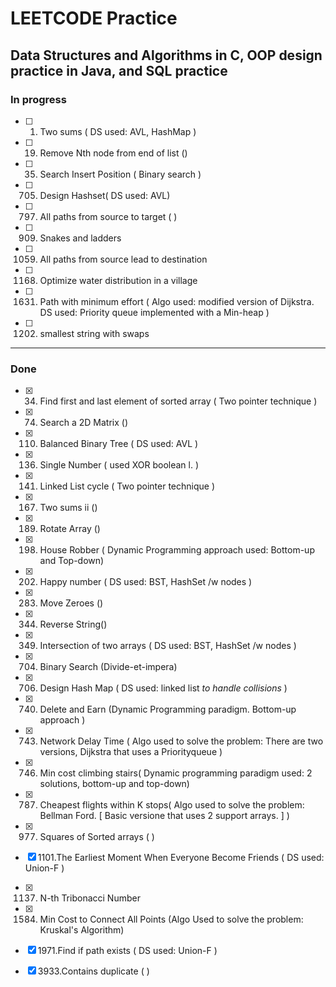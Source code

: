 # LEETCODE Practice
## Data Structures and Algorithms in C, OOP design practice in Java, and SQL practice

### In progress
- [ ] 1. Two sums ( DS used: AVL, HashMap ) 
- [ ] 19. Remove Nth node from end of list ()
- [ ] 35. Search Insert Position ( Binary search )
- [ ] 705. Design Hashset( DS used: AVL) 
- [ ] 797. All paths from source to target ( )
- [ ] 909. Snakes and ladders 
- [ ] 1059. All paths from source lead to destination
- [ ] 1168. Optimize water distribution in a village
- [ ] 1631. Path with minimum effort ( Algo used: modified version of Dijkstra. DS used: Priority queue implemented with a Min-heap )  
- [ ] 1202. smallest string with swaps 

----
### Done
- [x] 34. Find first and last element of sorted array ( Two pointer technique )
- [x] 74. Search a 2D Matrix ()
- [x] 110. Balanced Binary Tree ( DS used: AVL )
- [x] 136. Single Number ( used XOR boolean l. ) 
- [x] 141. Linked List cycle ( Two pointer technique )
- [x] 167. Two sums ii ()
- [x] 189. Rotate Array ()
- [x] 198. House Robber ( Dynamic Programming approach used: Bottom-up and Top-down)
- [x] 202. Happy number ( DS used: BST, HashSet /w nodes ) 
- [x] 283. Move Zeroes ()
- [x] 344. Reverse String()
- [x] 349. Intersection of two arrays ( DS used: BST, HashSet /w nodes ) 
- [x] 704. Binary Search (Divide-et-impera)
- [x] 706. Design Hash Map ( DS used: linked list *to handle collisions* ) 
- [x] 740. Delete and Earn (Dynamic Programming paradigm. Bottom-up approach ) 
- [x] 743. Network Delay Time ( Algo used to solve the problem: There are two versions, Dijkstra that uses a Priorityqueue )
- [x] 746. Min cost climbing stairs( Dynamic programming paradigm used: 2 solutions, bottom-up and top-down)
- [x] 787. Cheapest flights within K stops( Algo used to solve the problem: Bellman Ford. [ Basic versione that uses 2 support arrays. ] )
- [x] 977. Squares of Sorted arrays ( )
- [x] 1101.The Earliest Moment When Everyone Become Friends ( DS used: Union-F ) 
- [x] 1137. N-th Tribonacci Number
- [x] 1584. Min Cost to Connect All Points (Algo Used to solve the problem: Kruskal's Algorithm) 
- [x] 1971.Find if path exists ( DS used: Union-F ) 
- [x] 3933.Contains duplicate ( ) 

